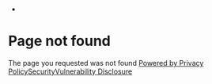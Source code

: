 * [](http://replit.com)
# Page not found
The page you requested was not found
[Powered by ](https://www.ashbyhq.com)
[Privacy Policy](https://www.ashbyhq.com/privacy)[Security](https://www.ashbyhq.com/security)[Vulnerability Disclosure](https://www.ashbyhq.com/disclosure)